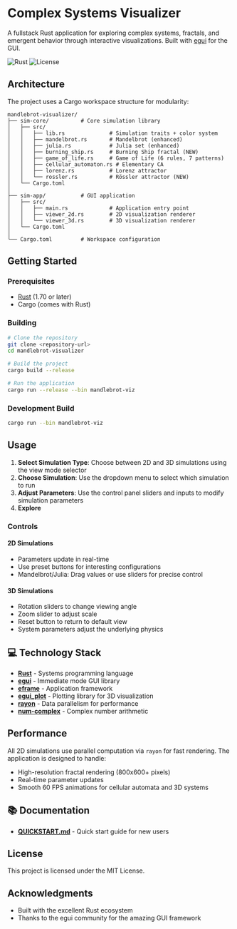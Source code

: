 # Complex Systems Visualizer

A fullstack Rust application for exploring complex systems, fractals, and emergent behavior through interactive visualizations. Built with [egui](https://github.com/emilk/egui) for the GUI.

![Rust](https://img.shields.io/badge/rust-%23000000.svg?style=flat&logo=rust&logoColor=white)
![License](https://img.shields.io/badge/license-MIT-blue.svg)

## Architecture

The project uses a Cargo workspace structure for modularity:

```
mandlebrot-visualizer/
├── sim-core/          # Core simulation library
│   ├── src/
│   │   ├── lib.rs              # Simulation traits + color system
│   │   ├── mandelbrot.rs       # Mandelbrot (enhanced)
│   │   ├── julia.rs            # Julia set (enhanced)
│   │   ├── burning_ship.rs     # Burning Ship fractal (NEW)
│   │   ├── game_of_life.rs     # Game of Life (6 rules, 7 patterns)
│   │   ├── cellular_automaton.rs # Elementary CA
│   │   ├── lorenz.rs           # Lorenz attractor
│   │   └── rossler.rs          # Rössler attractor (NEW)
│   └── Cargo.toml
│
├── sim-app/           # GUI application
│   ├── src/
│   │   ├── main.rs             # Application entry point
│   │   ├── viewer_2d.rs        # 2D visualization renderer
│   │   └── viewer_3d.rs        # 3D visualization renderer
│   └── Cargo.toml
│
└── Cargo.toml         # Workspace configuration
```

## Getting Started

### Prerequisites

- [Rust](https://www.rust-lang.org/tools/install) (1.70 or later)
- Cargo (comes with Rust)

### Building

```bash
# Clone the repository
git clone <repository-url>
cd mandlebrot-visualizer

# Build the project
cargo build --release

# Run the application
cargo run --release --bin mandlebrot-viz
```

### Development Build

```bash
cargo run --bin mandlebrot-viz
```

## Usage

1. **Select Simulation Type**: Choose between 2D and 3D simulations using the view mode selector
2. **Choose Simulation**: Use the dropdown menu to select which simulation to run
3. **Adjust Parameters**: Use the control panel sliders and inputs to modify simulation parameters
4. **Explore**

### Controls

#### 2D Simulations
- Parameters update in real-time
- Use preset buttons for interesting configurations
- Mandelbrot/Julia: Drag values or use sliders for precise control

#### 3D Simulations
- Rotation sliders to change viewing angle
- Zoom slider to adjust scale
- Reset button to return to default view
- System parameters adjust the underlying physics

## 💻 Technology Stack

- **[Rust](https://www.rust-lang.org/)** - Systems programming language
- **[egui](https://github.com/emilk/egui)** - Immediate mode GUI library
- **[eframe](https://github.com/emilk/egui/tree/master/crates/eframe)** - Application framework
- **[egui_plot](https://github.com/emilk/egui_plot)** - Plotting library for 3D visualization
- **[rayon](https://github.com/rayon-rs/rayon)** - Data parallelism for performance
- **[num-complex](https://github.com/rust-num/num-complex)** - Complex number arithmetic

## Performance

All 2D simulations use parallel computation via `rayon` for fast rendering. The application is designed to handle:
- High-resolution fractal rendering (800x600+ pixels)
- Real-time parameter updates
- Smooth 60 FPS animations for cellular automata and 3D systems

## 📚 Documentation

- **[QUICKSTART.md](QUICKSTART.md)** - Quick start guide for new users

## License

This project is licensed under the MIT License.

## Acknowledgments

- Built with the excellent Rust ecosystem
- Thanks to the egui community for the amazing GUI framework

